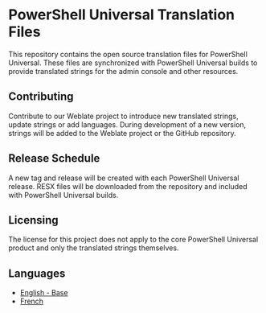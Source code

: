 # PowerShell Universal Translation Files

This repository contains the open source translation files for PowerShell Universal. These files are synchronized with PowerShell Universal builds to provide translated strings for the admin console and other resources. 

## Contributing

Contribute to our Weblate project to introduce new translated strings, update strings or add languages. During development of a new version, strings will be added to the Weblate project or the GitHub repository. 

## Release Schedule 

A new tag and release will be created with each PowerShell Universal release. RESX files will be downloaded from the repository and included with PowerShell Universal builds. 

## Licensing

The license for this project does not apply to the core PowerShell Universal product and only the translated strings themselves. 

## Languages

- [English - Base](https://hosted.weblate.org/projects/powershell-universal/admin-console/en/)
- [French](https://hosted.weblate.org/projects/powershell-universal/admin-console/fr/)
